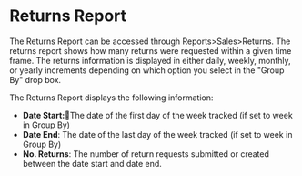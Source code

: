 Returns Report
==============

The Returns Report can be accessed through Reports>Sales>Returns. The returns report shows how many returns were requested within a given time frame. The returns information is displayed in either daily, weekly, monthly, or yearly increments depending on which option you select in the "Group By" drop box.

The Returns Report displays the following information:

- **Date Start:**The date of the first day of the week tracked (if set to week in Group By)
- **Date End**: The date of the last day of the week tracked (if set to week in Group By)
- **No. Returns**: The number of return requests submitted or created between the date start and date end.
